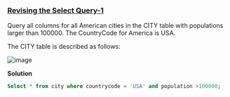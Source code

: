 ### **[Revising the Select Query-1](https://www.hackerrank.com/challenges/revising-the-select-query)**

Query all columns for all American cities in the CITY table with populations larger than 100000. The CountryCode for America is USA.

The CITY table is described as follows:

![image](https://github.com/Vishnu-Pavan/SQL-hackerrank-problems/assets/83069735/906a83c2-19d1-4eaf-b263-2c08b1b535cd)

**Solution**
```sql
Select * from city where countrycode = 'USA' and population >100000;
```


